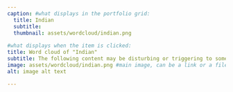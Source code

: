 ```yaml
---
caption: #what displays in the portfolio grid:
  title: Indian
  subtitle: 
  thumbnail: assets/wordcloud/indian.png
  
#what displays when the item is clicked:
title: Word cloud of "Indian"
subtitle: The following content may be disturbing or triggering to some viewers. It includes themes of violence, abuse, and trauma. If you feel that this content may be disturbing to you, please exercise caution before continuing.
image: assets/wordcloud/indian.png #main image, can be a link or a file in assets/img/portfolio
alt: image alt text

---
```


